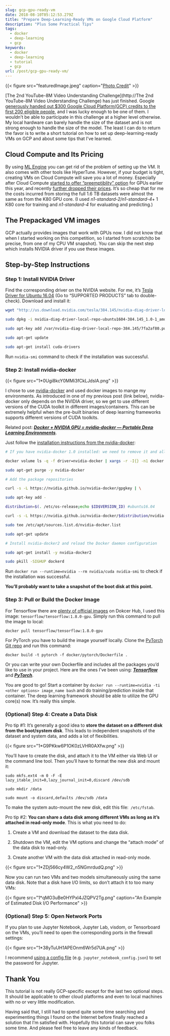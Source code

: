 ```yaml
---
slug: gcp-gpu-ready-vm
date: 2018-08-10T05:12:53.279Z
title: "Prepare Deep-Learning-Ready VMs on Google Cloud Platform"
description: "Plus Some Practical Tips"
tags:
  - docker
  - deep-learning
  - gcp
keywords:
  - docker
  - deep-learning
  - tutorial
  - gcp
url: /post/gcp-gpu-ready-vm/
---
```


{{< figure src="featuredImage.jpeg" caption="[Photo Credit](https://visualhunt.com/photo/9492/sunbeams-over-clouds/)" >}}

[The 2nd YouTube-8M Video Understanding Challenge](http://The 2nd YouTube-8M Video Understanding Challenge) has just finished. Google [generously handed out \$300 Google Cloud Platform(GCP) credits to the first 200 eligible people](https://www.kaggle.com/c/youtube8m-2018/discussion/58059), and I was lucky enough to be one of them. I wouldn’t be able to participate in this challenge at a higher level otherwise. My local hardware can barely handle the size of the dataset and is not strong enough to handle the size of the model. The least I can do to return the favor is to write a short tutorial on how to set up deep-learning-ready VMs on GCP and about some tips that I’ve learned.

## Cloud Compute and Its Pricing

By using [ML Engine](https://cloud.google.com/ml-engine/) you can get rid of the problem of setting up the VM. It also comes with other tools like HyperTune. However, if your budget is tight, creating VMs on Cloud Compute will save you a lot of money. Especially after Cloud Compute [started to offer “preemptiblity” option](https://cloudplatform.googleblog.com/2018/01/introducing-preemptible-gpus-50-off.html) for GPUs earlier this year, and recently [further dropped their prices](https://cloud.google.com/blog/products/gcp/introducing-improved-pricing-for-preemptible-gpus). It’s so cheap that for me the costs incurred from storing the full 1.6 TB datasets were almost the same as from the K80 GPU core. (I used _n1-standard-2/n1-standard-4_+ 1 K80 core for training and _n1-standard-4_ for evaluating and predicting.)

## The Prepackaged VM images

GCP actually provides images that work with GPUs now. I did not know that when I started working on this competition, so I started from scratch(to be precise, from one of my CPU VM snapshot). You can skip the next step which installs NVIDIA driver if you use these images.

## Step-by-Step Instructions

### Step 1: Install NVIDIA Driver

Find the corresponding driver on the NVIDIA website. For me, it’s [Tesla Driver for Ubuntu 16.04](http://www.nvidia.com/download/driverResults.aspx/135394/en-us) (Go to “SUPPORTED PRODUCTS” tab to double-check). Download and install it:

```bash
wget "http://us.download.nvidia.com/tesla/384.145/nvidia-diag-driver-local-repo-ubuntu1604-384.145_1.0-1_amd64.deb"

sudo dpkg -i nvidia-diag-driver-local-repo-ubuntu1604-384.145_1.0-1_amd64.deb

sudo apt-key add /var/nvidia-diag-driver-local-repo-384.145/7fa2af80.pub

sudo apt-get update

sudo apt-get install cuda-drivers
```

Run `nvidia-smi` command to check if the installation was successful.

### Step 2: Install nvidia-docker

{{< figure src="1*0Ugi8kcY0MMi3fCkLJdslA.png" >}}

I chose to use [nvidia-docker](https://github.com/NVIDIA/nvidia-docker) and used docker images to mange my environments. As introduced in one of my previous post (link below), nvidia-docker only depends on the NVIDIA driver, so we get to use different versions of the CUDA toolkit in different images/containers. This can be extremely helpful when the pre-built binaries of deep learning frameworks supports different versions of CUDA toolkits.

Related post: **_[Docker + NVIDIA GPU = nvidia-docker — Portable Deep Learning Environments](https://medium.com/the-artificial-impostor/docker-nvidia-gpu-nvidia-docker-808b23e1657)_**.

Just follow the [installation instructions from the nvidia-docker](https://github.com/NVIDIA/nvidia-docker#quickstart):

```bash
# If you have nvidia-docker 1.0 installed: we need to remove it and all existing GPU containers

docker volume ls -q -f driver=nvidia-docker | xargs -r -I{} -n1 docker ps -q -a -f volume={} | xargs -r docker rm -f

sudo apt-get purge -y nvidia-docker

# Add the package repositories

curl -s -L https://nvidia.github.io/nvidia-docker/gpgkey | \

sudo apt-key add -

distribution=$(. /etc/os-release;echo $ID$VERSION_ID) #ubuntu16.04

curl -s -L https://nvidia.github.io/nvidia-docker/$distribution/nvidia-docker.list | \

sudo tee /etc/apt/sources.list.d/nvidia-docker.list

sudo apt-get update

# Install nvidia-docker2 and reload the Docker daemon configuration

sudo apt-get install -y nvidia-docker2

sudo pkill -SIGHUP dockerd
```

Run `docker run --runtime=nvidia --rm nvidia/cuda nvidia-smi` to check if the installation was successful.

**You’ll probably want to take a snapshot of the boot disk at this point.**

### Step 3: Pull or Build the Docker Image

For Tensorflow there are [plenty of official images](https://hub.docker.com/r/tensorflow/tensorflow/tags/) on Dokcer Hub, I used this image: `tensorflow/tensorflow:1.8.0-gpu`. Simply run this command to pull the image to local:

```
docker pull tensorflow/tensorflow:1.8.0-gpu
```

For PyTorch you have to build the image yourself locally. Clone the [PyTorch Git repo](https://github.com/pytorch/pytorch) and run this command:

```
docker build -t pytorch -f docker/pytorch/Dockerfile .
```

Or you can write your own Dockerfile and includes all the packages you’d like to use in your project. Here are the ones I’ve been using: **_[Tensorflow](https://github.com/ceshine/Dockerfiles/blob/master/cuda/tensorflow/Dockerfile)_** and **_[PyTorch](https://github.com/ceshine/Dockerfiles/blob/master/cuda/pytorch/Dockerfile)_**.

You are good to go! Start a container by `docker run --runtime=nvidia -ti <other options> image_name bash` and do training/prediction inside that container. The deep learning framework should be able to utilize the GPU core(s) now. It’s really this simple.

### (Optional) Step 4: Create a Data Disk

Pro tip #1: It’s generally a good idea to **store the dataset on a different disk from the boot/system disk**. This leads to independent snapshots of the dataset and system data, and adds a lot of flexibilities.

{{< figure src="1*G9PKkw6P1OK0zLVHR0AXfw.png" >}}

You’ll have to create the disk, and attach it to the VM either via Web UI or the command line tool. Then you’ll have to format the new disk and mount it:

```
sudo mkfs.ext4 -m 0 -F -E lazy_itable_init=0,lazy_journal_init=0,discard /dev/sdb

sudo mkdir /data

sudo mount -o discard,defaults /dev/sdb /data
```

To make the system auto-mount the new disk, edit this file:` /etc/fstab`.

Pro tip #2: **You can share a data disk among different VMs as long as it’s attached in read-only mode**. This is what you need to do:

1. Create a VM and download the dataset to the data disk.

1. Shutdown the VM, edit the VM options and change the “attach mode” of the data disk to read-only.

1. Create another VM with the data disk attached in read-only mode.

{{< figure src="1*ZDj566cy4W2_n5NGmrdudQ.png" >}}

Now you can run two VMs and two models simultaneously using the same data disk. Note that a disk have I/O limits, so don’t attach it to too many VMs:

{{< figure src="1*qMO3uBe0HYPxl4JZQPV2Tg.png" caption="An Example of Estimated Disk I/O Performance" >}}

### (Optional) Step 5: Open Network Ports

If you plan to use Jupyter Notebook, Jupyter Lab, visdom, or Tensorboard on the VMs, you’ll need to open the corresponding ports in the firewall settings:

{{< figure src="1*38yTuUH1APEOnm6Wr5d7UA.png" >}}

I recommend [using a config file](http://jupyter-notebook.readthedocs.io/en/stable/security.html) (e.g. `jupyter_notebook_config.json`) to set the password for Jupyter.

## Thank You

This tutorial is not really GCP-specific except for the last two optional steps. It should be applicable to other cloud platforms and even to local machines with no or very little modification.

Having said that, I still had to spend quite some time searching and experimenting things I found on the Internet before finally reached a solution that I’m satisfied with. Hopefully this tutorial can save you folks some time. And please feel free to leave any kinds of feedback.
